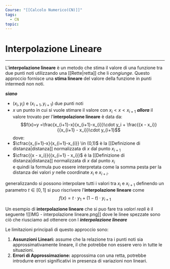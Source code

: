 ```yaml
---
Course: "[[Calcolo Numerico(CN)]]"
tags:
  - CN
topic:
---
```

# Interpolazione Lineare
---
L'**interpolazione lineare** è un metodo che stima il valore di una funzione tra due punti noti utilizzando una [[Rette|retta]] che li _congiunge_. 
Questo approccio fornisce una **stima lineare** del valore della funzione in punti intermedi non noti.

**_siano_**
- $(x_i, y_i)$ e $(x_{i+1}, y_{i+1})$ due punti noti 
- $x$ un punto in cui si vuole stimare il valore con $x_i < x < x_{i+1}$
**_allora_** il valore trovato per l'**interpolazione lineare** è data da:$$f(x)=y =\frac{x_{i+1}-x}{x_{i+1}-x_{i}}\cdot y_i + \frac{{x - x_i}}{{x_{i+1} - x_i}}\cdot y_{i+1}$$dove:
- $\cfrac{x_{i+1}-x}{x_{i+1}-x_{i}} \in (0,1)$  è la [[Definizione di distanza|distanza]] normalizzata di $x$ dal punto $x_{i+1}$
- $\cfrac{{x - x_i}}{{x_{i+1} - x_i}}$  è la [[Definizione di distanza|distanza]] normalizzata di $x$ dal punto $x_i$  
e quindi la formula puo essere interpretata come la somma pesta per la distanza dei valori $y$ nelle coordinate $x_i$ e $x_{i+i}$.  


generalizzando si possono interpolare tutti i valori tra $x_i$ e $x_{i+1}$ definendo un parametro $t \in [0,1]$ si puo riscrivere l'**interpolazione lineare** come $$f(x) =t\cdot y_1 + (1-t)\cdot y_{i+1}$$


Un esempio di **interpolazione lineare** che si puo fare tra _valori reali_ è il seguente 
![[IMG - interpolazione lineare.png]]
dove le linee spezzate sono ciò che riusciamo ad ottenere con l **_interpolazione lineare_**



Le limitazioni principali di questo approccio sono:
1. **Assunzioni Lineari:** assume che la relazione tra i punti noti sia approssimativamente lineare, il che potrebbe non essere vero in tutte le situazioni.
2. **Errori di Approssimazione:**  approssima con una retta, potrebbe introdurre errori significativi in presenza di variazioni non lineari.

